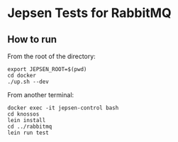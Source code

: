 # Jepsen Tests for RabbitMQ


## How to run

From the root of the directory:

```
export JEPSEN_ROOT=$(pwd)
cd docker
./up.sh --dev
```

From another terminal:

```
docker exec -it jepsen-control bash
cd knossos
lein install
cd ../rabbitmq
lein run test
```